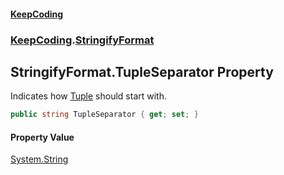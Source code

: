 #### [KeepCoding](index.md 'index')
### [KeepCoding](KeepCoding.md 'KeepCoding').[StringifyFormat](StringifyFormat.md 'KeepCoding.StringifyFormat')
## StringifyFormat.TupleSeparator Property
Indicates how [Tuple](Tuple.md 'KeepCoding.Internal.Tuple') should start with.  
```csharp
public string TupleSeparator { get; set; }
```
#### Property Value
[System.String](https://docs.microsoft.com/en-us/dotnet/api/System.String 'System.String')
